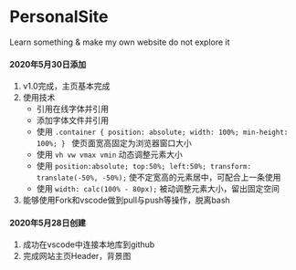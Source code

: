 # PersonalSite
Learn something & make my own website do not explore it

#### 2020年5月30日添加
1. v1.0完成，主页基本完成
2. 使用技术
    - 引用在线字体并引用
    - 添加字体文件并引用
    - 使用 `.container { position: absolute; width: 100%; min-height: 100%; } ` 使页面宽高固定为浏览器窗口大小
    - 使用 `vh vw vmax vmin` 动态调整元素大小
    - 使用 `position:absolute; top:50%; left:50%; transform: translate(-50%, -50%);` 使不定宽高的元素居中，可配合上一条使用
    - 使用 `width: calc(100% - 80px);` 被动调整元素大小，留出固定空间
3. 能够使用Fork和vscode做到pull与push等操作，脱离bash

#### 2020年5月28日创建
1. 成功在vscode中连接本地库到github
2. 完成网站主页Header，背景图

